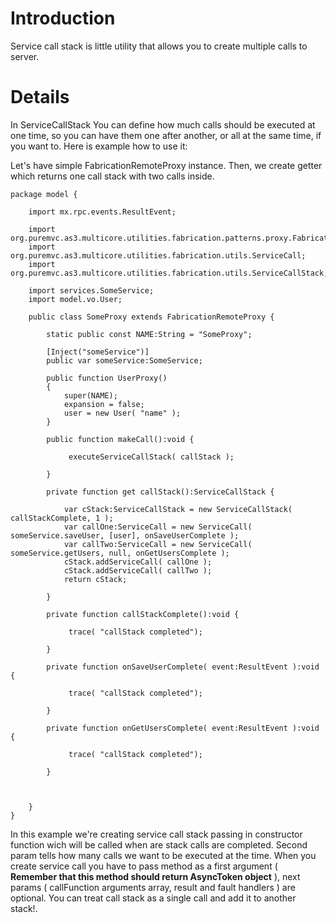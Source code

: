 # Introduction #

Service call stack is little utility that allows you to create multiple calls to server.

# Details #

In ServiceCallStack You can define how much calls should be executed at one time, so you can have them one after another, or all at the same time, if you want to. Here is example how to use it:

Let's have simple FabricationRemoteProxy instance. Then, we create getter which returns one call stack with two calls inside.
```
package model {

    import mx.rpc.events.ResultEvent;

    import org.puremvc.as3.multicore.utilities.fabrication.patterns.proxy.FabricationRemoteProxy;
    import org.puremvc.as3.multicore.utilities.fabrication.utils.ServiceCall;
    import org.puremvc.as3.multicore.utilities.fabrication.utils.ServiceCallStack;

    import services.SomeService;
    import model.vo.User;

    public class SomeProxy extends FabricationRemoteProxy {

        static public const NAME:String = "SomeProxy";

        [Inject("someService")]
        public var someService:SomeService;

        public function UserProxy()
        {
            super(NAME);
            expansion = false;
            user = new User( "name" );
        }

        public function makeCall():void {

             executeServiceCallStack( callStack );

        }

        private function get callStack():ServiceCallStack {
 
            var cStack:ServiceCallStack = new ServiceCallStack( callStackComplete, 1 );
            var callOne:ServiceCall = new ServiceCall( someService.saveUser, [user], onSaveUserComplete );
            var callTwo:ServiceCall = new ServiceCall( someService.getUsers, null, onGetUsersComplete );
            cStack.addServiceCall( callOne );
            cStack.addServiceCall( callTwo );
            return cStack;
                
        }

        private function callStackComplete():void {

             trace( "callStack completed");

        }

        private function onSaveUserComplete( event:ResultEvent ):void {

             trace( "callStack completed");

        }

        private function onGetUsersComplete( event:ResultEvent ):void {

             trace( "callStack completed");

        }



    }
}
```

In this example we're creating service call stack passing in constructor function wich will be called when are stack calls are completed. Second param tells how many calls we want to be executed at the time. When you create service call you have to pass method as a first argument ( **Remember that this method should return AsyncToken object** ), next params ( callFunction  arguments array, result and fault handlers ) are optional. You can treat call stack as a single call and add it to another stack!.